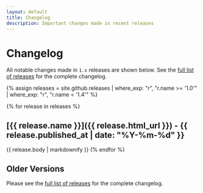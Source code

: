 ```yaml
---
layout: default
title: Changelog
description: Important changes made in recent releases
---
```


# Changelog

All notable changes made in `1.x` releases are shown below. See the [full list of releases](/releases) for the complete changelog.

{% assign releases = site.github.releases | where_exp: "r", "r.name >= '1.0'" | where_exp: "r", "r.name < '1.4'" %}

{% for release in releases %}

## [{{ release.name }}]({{ release.html_url }}) - {{ release.published_at | date: "%Y-%m-%d" }}

{{ release.body | markdownify }}
{% endfor %}

## Older Versions

Please see the [full list of releases](/releases) for the complete changelog.
